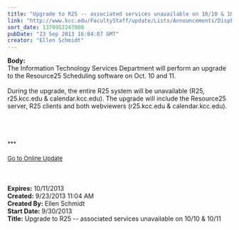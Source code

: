```yaml
---
title: "Upgrade to R25 -- associated services unavailable on 10/10 & 10/11"
link: "http://www.kcc.edu/FacultyStaff/update/Lists/Announcements/DispForm.aspx?ID=1258"
sort_date: 1379952247000
pubDate: "23 Sep 2013 16:04:07 GMT"
creator: "Ellen Schmidt"
---
```


<div><b>Body:</b> <div class="ExternalClass7CBA071961EE422B9B8D65F02E0BC221">
<div>The Information Technology Services Department will perform an upgrade to the Resource25 Scheduling software on Oct. 10 and 11.</div>
<div> </div>
<div>During the upgrade, the entire R25 system will be unavailable (R25, r25.kcc.edu &amp; calendar.kcc.edu). The upgrade will include the Resource25 server, R25 clients and both webviewers (r25.kcc.edu &amp; calendar.kcc.edu).</div>
<div> </div>
<div> </div>
<div> </div>
<div>
<div></div>
<div>
<div>
<div><font size="2"></font></div>
<div><br />
<div><font size="2"></font></div>
<div>
<div>
<div><font size="2"></font></div>
<div><font size="2">***</font></div>
<div><font size="2"></font></div>
<div><font size="2"></font></div>
<div><font size="2"></font></div>
<div><font size="2"></font></div>
<div><font size="2"></font></div>
<div><font size="2"></font></div>
<div><font size="2"></font></div>
<div><font size="2"></font></div>
<div><font size="2"></font></div>
<div><font size="2"></font></div>
<div><font size="2"></font></div>
<div><font size="2"></font></div>
<div><font size="2"></font></div>
<div> </div>
<div><a href="/FacultyStaff/update/Pages/dailyupdate.aspx"><font size="2">Go to Online Update</font></a></div>
<div> </div>
<div> </div>
<div> </div></div></div></div></div></div></div></div></div>
<div><b>Expires:</b> 10/11/2013</div>
<div><b>Created:</b> 9/23/2013 11:04 AM</div>
<div><b>Created By:</b> Ellen Schmidt</div>
<div><b>Start Date:</b> 9/30/2013</div>
<div><b>Title:</b> Upgrade to R25 -- associated services unavailable on 10/10 &amp; 10/11</div>
